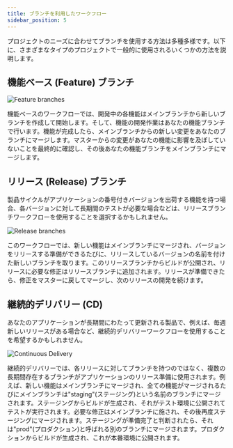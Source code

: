 ```yaml
---
title: ブランチを利用したワークフロー
sidebar_position: 5
---
```


プロジェクトのニーズに合わせてブランチを使用する方法は多種多様です。以下に、さまざまなタイプのプロジェクトで一般的に使用されるいくつかの方法を説明します。

## 機能ベース (Feature) ブランチ

![Feature branches](/images/user-manual/version-control/branch-workflows/feature-branches.png)

機能ベースのワークフローでは、開発中の各機能はメインブランチから新しいブランチを作成して開始します。そして、機能の開発作業はあなたの機能ブランチで行います。機能が完成したら、メインブランチからの新しい変更をあなたのブランチにマージします。マスターからの変更があなたの機能に影響を及ぼしていないことを最終的に確認し、その後あなたの機能ブランチをメインブランチにマージします。

## リリース (Release) ブランチ

製品サイクルがアプリケーションの番号付きバージョンを出荷する機能を持つ場合、各バージョンに対して長期間のテストが必要な場合などは、リリースブランチワークフローを使用することを選択するかもしれません。

![Release branches](/images/user-manual/version-control/branch-workflows/release-branches.png)

このワークフローでは、新しい機能はメインブランチにマージされ、バージョンをリリースする準備ができるたびに、リリースしているバージョンの名前を付けた新しいブランチを取ります。このリリースブランチからビルドが公開され、リリースに必要な修正はリリースブランチに追加されます。リリースが準備できたら、修正をマスターに戻してマージし、次のリリースの開発を続けます。

## 継続的デリバリー (CD)

あなたのアプリケーションが長期間にわたって更新される製品で、例えば、毎週新しいリリースがある場合など、継続的デリバリーワークフローを使用することを希望するかもしれません。

![Continuous Delivery](/images/user-manual/version-control/branch-workflows/continuous-delivery.png)

継続的デリバリーでは、各リリースに対してブランチを持つのではなく、複数の長期間存在するブランチがアプリケーションのリリース準備に使用されます。例えば、新しい機能はメインブランチにマージされ、全ての機能がマージされるたびにメインブランチは"staging"(ステージング)という名前のブランチにマージされます。ステージングからビルドが生成され、それがテスト環境に公開されてテストが実行されます。必要な修正はメインブランチに施され、その後再度ステージングにマージされます。ステージングが準備完了と判断されたら、それは"prod"(プロダクション)と呼ばれる別のブランチにマージされます。プロダクションからビルドが生成され、これが本番環境に公開されます。
